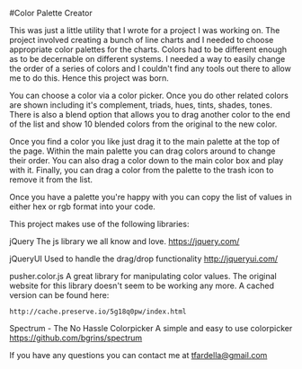 #Color Palette Creator

This was just a little utility that I wrote for a project I was working on. The project involved creating a bunch of line charts and I needed to choose appropriate color palettes for the charts. Colors had to be different enough as to be decernable on different systems. I needed a way to easily change the order of a series of colors and I couldn't find any tools out there to allow me to do this. Hence this project was born.

You can choose a color via a color picker. Once you do other related colors are shown including it's complement, triads, hues, tints, shades, tones. There is also a blend option that allows you to drag another color to the end of the list and show 10 blended colors from the original to the new color.

Once you find a color you like just drag it to the main palette at the top of the page. Within the main palette you can drag colors around to change their order. You can also drag a color down to the main color box and play with it. Finally, you can drag a color from the palette to the trash icon to remove it from the list.

Once you have a palette you're happy with you can copy the list of values in either hex or rgb format into your code.

This project makes use of the following libraries:

jQuery
	The js library we all know and love.
	https://jquery.com/

jQueryUI
	Used to handle the drag/drop functionality
	http://jqueryui.com/

pusher.color.js
	A great library for manipulating color values. The original website for this library doesn't seem to be working any more. A cached version can be found here:

	http://cache.preserve.io/5g18q0pw/index.html

Spectrum - The No Hassle Colorpicker
	A simple and easy to use colorpicker
	https://github.com/bgrins/spectrum

If you have any questions you can contact me at tfardella@gmail.com